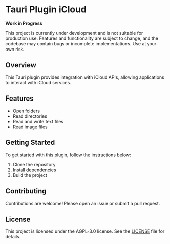 # Tauri Plugin iCloud

**Work in Progress**

This project is currently under development and is not suitable for production use. Features and functionality are subject to change, and the codebase may contain bugs or incomplete implementations. Use at your own risk.

## Overview

This Tauri plugin provides integration with iCloud APIs, allowing applications to interact with iCloud services.

## Features

- Open folders
- Read directories
- Read and write text files
- Read image files

## Getting Started

To get started with this plugin, follow the instructions below:

1. Clone the repository
2. Install dependencies
3. Build the project

## Contributing

Contributions are welcome! Please open an issue or submit a pull request.

## License

This project is licensed under the AGPL-3.0 license. See the [LICENSE](LICENSE) file for details.
